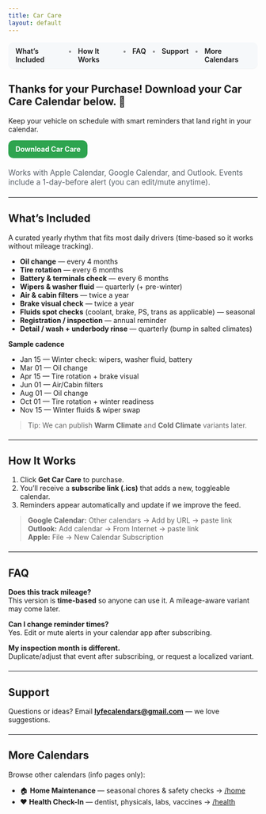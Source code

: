 ```yaml
---
title: Car Care
layout: default
---
```


<!-- ───────────── Top navigation (in-page anchors only) ───────────── -->
<div class="lc-nav">
  <a href="#whats-included">What’s Included</a>
  <span>•</span>
  <a href="#how-it-works">How It Works</a>
  <span>•</span>
  <a href="#faq">FAQ</a>
  <span>•</span>
  <a href="#support">Support</a>
  <span>•</span>
  <a href="#more-calendars">More Calendars</a>
</div>

<style>
.lc-nav{
  display:flex; gap:.75rem; justify-content:center;
  background:#f6f8fa; padding:.6rem .9rem; border-radius:10px;
  margin: 1rem auto 1.25rem; width:fit-content;
  box-shadow:0 1px 0 rgba(0,0,0,.04);
}
.lc-nav a{ text-decoration:none; font-weight:600; }
.lc-nav a:hover{ text-decoration:underline; }
.lc-nav span{ opacity:.5 }
.lc-btns{ display:flex; gap:.6rem; flex-wrap:wrap; margin:.75rem 0 1.25rem; }
.lc-btn{
  display:inline-block; padding:.6rem .9rem; border-radius:10px;
  background:#2ea44f; color:#fff !important; font-weight:700; text-decoration:none;
}
.lc-meta{ color:#586069; font-size:.95rem; }
hr.lite{ border:0; border-top:1px solid #eaecef; margin:1.25rem 0; }
.lc-grid{ display:grid; grid-template-columns:1fr 1fr; gap:10px; }
@media (max-width:720px){ .lc-grid{ grid-template-columns:1fr; } }
</style>

## Thanks for your Purchase! Download your Car Care Calendar below. 🚗 
Keep your vehicle on schedule with smart reminders that land right in your calendar.

<div class="lc-btns">
  <!-- Point this to your storefront (Gumroad/Etsy) OR to the .ics if you want it public -->
  <a class="lc-btn" href="https://your-store-link">Download Car Care</a>
</div>

<div class="lc-meta">
Works with Apple Calendar, Google Calendar, and Outlook. Events include a 1-day-before alert (you can edit/mute anytime).
</div>

<hr class="lite" />

## <a id="whats-included"></a>What’s Included
A curated yearly rhythm that fits most daily drivers (time-based so it works without mileage tracking).

- **Oil change** — every 4 months  
- **Tire rotation** — every 6 months  
- **Battery & terminals check** — every 6 months  
- **Wipers & washer fluid** — quarterly (+ pre-winter)  
- **Air & cabin filters** — twice a year  
- **Brake visual check** — twice a year  
- **Fluids spot checks** (coolant, brake, PS, trans as applicable) — seasonal  
- **Registration / inspection** — annual reminder  
- **Detail / wash + underbody rinse** — quarterly (bump in salted climates)

**Sample cadence**
- Jan 15 — Winter check: wipers, washer fluid, battery  
- Mar 01 — Oil change  
- Apr 15 — Tire rotation + brake visual  
- Jun 01 — Air/Cabin filters  
- Aug 01 — Oil change  
- Oct 01 — Tire rotation + winter readiness  
- Nov 15 — Winter fluids & wiper swap

> Tip: We can publish **Warm Climate** and **Cold Climate** variants later.

<hr class="lite" />

## <a id="how-it-works"></a>How It Works
1. Click **Get Car Care** to purchase.  
2. You’ll receive a **subscribe link (.ics)** that adds a new, toggleable calendar.  
3. Reminders appear automatically and update if we improve the feed.

> **Google Calendar:** Other calendars → Add by URL → paste link  
> **Outlook:** Add calendar → From Internet → paste link  
> **Apple:** File → New Calendar Subscription

<hr class="lite" />

## <a id="faq"></a>FAQ

**Does this track mileage?**  
This version is **time-based** so anyone can use it. A mileage-aware variant may come later.

**Can I change reminder times?**  
Yes. Edit or mute alerts in your calendar app after subscribing.

**My inspection month is different.**  
Duplicate/adjust that event after subscribing, or request a localized variant.

<hr class="lite" />

## <a id="support"></a>Support
Questions or ideas? Email **lyfecalendars@gmail.com** — we love suggestions.

<hr class="lite" />

## <a id="more-calendars"></a>More Calendars
Browse other calendars (info pages only):
- 🏠 **Home Maintenance** — seasonal chores & safety checks → [/home](/home)  
- ❤️ **Health Check-In** — dentist, physicals, labs, vaccines → [/health](/health)

